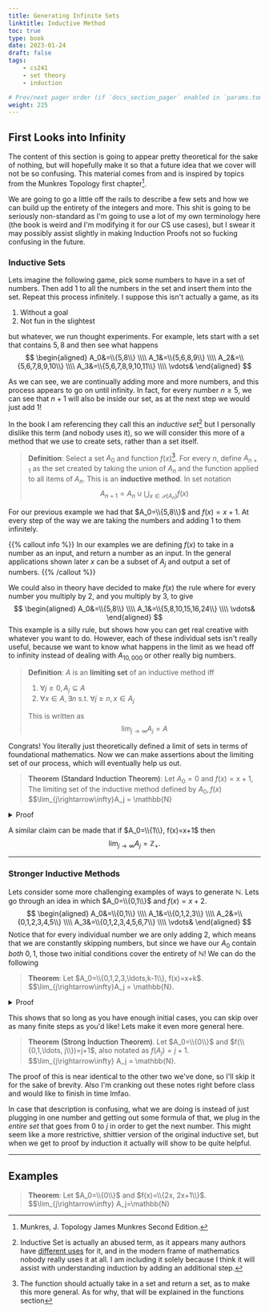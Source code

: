 ```yaml
---
title: Generating Infinite Sets
linktitle: Inductive Method
toc: true
type: book
date: 2023-01-24
draft: false
tags:
    - cs241
    - set theory
    - induction

# Prev/next pager order (if `docs_section_pager` enabled in `params.toml`)
weight: 225
---
```


## First Looks into Infinity

The content of this section is going to appear pretty theoretical for the sake of nothing, but will hopefully make it so that a future idea that we cover will not be so confusing. This material comes from and is inspired by topics from the Munkres Topology first chapter[^1].

We are going to go a little off the rails to describe a few sets and how we can build up the entirety of the integers and more. This shit is going to be seriously non-standard as I'm going to use a lot of my own terminology here (the book is weird and I'm modifying it for our CS use cases), but I swear it may possibly assist slightly in making Induction Proofs not so fucking confusing in the future.

### Inductive Sets

Lets imagine the following game, pick some numbers to have in a set of numbers. Then add $1$ to all the numbers in the set and insert them into the set. Repeat this process infinitely. I suppose this isn't actually a game, as its

1. Without a goal
2. Not fun in the slightest

but whatever, we run thought experiments. For example, lets start with a set that contains $5, 8$ and then see what happens
$$
\begin{aligned}
A_0&=\\{5,8\\} \\\\
A_1&=\\{5,6,8,9\\} \\\\
A_2&=\\{5,6,7,8,9,10\\} \\\\
A_3&=\\{5,6,7,8,9,10,11\\} \\\\
\vdots&
\end{aligned}
$$

As we can see, we are continually adding more and more numbers, and this process appears to go on until infinity. In fact, for every number $n\geq 5$, we can see that $n+1$ will also be inside our set, as at the next step we would just add $1$!

In the book I am referencing they call this an *inductive set*[^2] but I personally dislike this term (and nobody uses it), so we will consider this more of a method that we use to create sets, rather than a set itself.

> **Definition**: Select a set $A_0$ and function $f(x)$[^3]. For every $n$, define $A_{n+1}$ as the set created by taking the union of $A_n$ and the function applied to all items of $A_n$. This is an **inductive method**. In set notation $$A_{n+1}=A_n\cup\bigcup_{x\in \mathcal{P}(A_n)} f(x)$$

For our previous example we had that $A_0=\\{5,8\\}$ and $f(x)=x+1$. At every step of the way we are taking the numbers and adding $1$ to them infinitely.

{{% callout info %}}
In our examples we are defining $f(x)$ to take in a number as an input, and return a number as an input. In the general applications shown later $x$ can be a subset of $A_j$ and output a set of numbers.
{{% /callout %}}

We could also in theory have decided to make $f(x)$ the rule where for every number you multiply by $2$, and you multiply by $3$, to give
$$
\begin{aligned}
A_0&=\\{5,8\\} \\\\
A_1&=\\{5,8,10,15,16,24\\} \\\\
\vdots&
\end{aligned}
$$
This example is a silly rule, but shows how you can get real creative with whatever you want to do. However, each of these individual sets isn't really useful, because we want to know what happens in the limit as we head off to infinity instead of dealing with $A_{10,000}$ or other really big numbers.

> **Definition**: $A$ is an **limiting set** of an inductive method iff
>
> 1. $\forall j\geq 0, A_j\subseteq A$
> 2. $\forall x\in A, \exists n$ s.t. $\forall j\geq n,x\in A_j$
>
> This is written as $$\lim_{j\rightarrow\infty}A_j=A$$

Congrats! You literally just theoretically defined a limit of sets in terms of foundational mathematics. Now we can make assertions about the limiting set of our process, which will eventually help us out.

> **Theorem** <a name="standard_induction_theorem">(Standard Induction Theorem)</a>: Let $A_0={0}$ and $f(x)=x+1$, The limiting set of the inductive method defined by $A_0, f(x)$ $$\lim_{j\rightarrow\infty}A_j = \mathbb{N}
<details>
  <summary>Proof</summary>
  Proof: Let us assume for the sake of argument that
  $$
    \lim_{j\rightarrow\infty} A_j = A \neq\mathbb{N}.
  $$
  Since every $A_j\subset\mathbb{N}$, we know $A\subseteq\mathbb{N}$. This would mean that there must exist an element of $\mathbb{N}$ that is not inside of the limiting set $A$. Let us call the smallest number that is missing from $A$, $n$. Clearly $n\neq 0$, as we stated that $0\in A_0$.
  </br>
  If $n$ is the smallest missing number from $A$, this means that $n-1\in A$ since $n>0$. However, we know that if $n-1\in A$, then $n\in A$ as well, as $f(n-1)=n$. This contradicts that $n$ is the smallest missing number, and as such we know that $A=\mathbb{N}$.
  </br>
  <b>Q.E.D.</b>
</details>

A similar claim can be made that if $A_0=\\{1\\}, f(x)=x+1$ then
$$
\lim_{j\rightarrow\infty} A_j = \mathbb{Z}_+.
$$

---

### Stronger Inductive Methods

Lets consider some more challenging examples of ways to generate $\mathbb{N}$. Lets go through an idea in which $A_0=\\{0,1\\}$ and $f(x)=x+2$.
$$
\begin{aligned}
A_0&=\\{0,1\\} \\\\
A_1&=\\{0,1,2,3\\} \\\\
A_2&=\\{0,1,2,3,4,5\\} \\\\
A_3&=\\{0,1,2,3,4,5,6,7\\} \\\\
\vdots&
\end{aligned}
$$
Notice that for every individual number we are only adding $2$, which means that we are constantly skipping numbers, but since we have our $A_0$ contain *both* $0,1$, those two initial conditions cover the entirety of $\mathbb{N}$! We can do the following

> **Theorem**: Let $A_0=\\{0,1,2,3,\ldots,k-1\\}, f(x)=x+k$. $$\lim_{j\rightarrow\infty}A_j = \mathbb{N}.
<details>
  <summary>Proof</summary>
  Proof: The proof goes pretty much exactly the same as the previous one.
  </br>
  </br>
  Let us assume for the sake of argument that
  $$
    \lim_{j\rightarrow\infty} A_j = A \neq\mathbb{N}.
  $$
  Since every $A_j\subset\mathbb{N}$, we know $A\subseteq\mathbb{N}$. This would mean that there must exist an element of $\mathbb{N}$ that is not inside of the limiting set $A$. Let us call the smallest number that is missing from $A$, $n$. Clearly $n>k-1$, as we stated that $A_0=\{0,1,\ldots,k-1\}$.
  </br>
  If $n$ is the smallest missing number from $A$, this means that $n-k\in A$ since $n>0$. However, we know that if $n-k\in A$, then $n\in A$ as well, as $f(n-k)=n$. This contradicts that $n$ is the smallest missing number, and as such we know that $A=\mathbb{N}$.
  </br>
  <b>Q.E.D.</b>
</details>

This shows that so long as you have enough initial cases, you can skip over as many finite steps as you'd like! Lets make it even more general here.

> **Theorem** <a name="strong_induction_theorem">(Strong Induction Theorem)</a>. Let $A_0=\\{0\\}$ and $f(\\{0,1,\ldots, j\\})=j+1$, also notated as $f(A_j)=j+1$. $$\lim_{j\rightarrow\infty} A_j = \mathbb{N}.

The proof of this is near identical to the other two we've done, so I'll skip it for the sake of brevity. Also I'm cranking out these notes right before class and would like to finish in time lmfao.

In case that description is confusing, what we are doing is instead of just plugging in one number and getting out some formula of that, we plug in the *entire set* that goes from $0$ to $j$ in order to get the next number. This might seem like a more restrictive, shittier version of the original inductive set, but when we get to proof by induction it actually will show to be quite helpful.

---

## Examples

> **Theorem**: Let $A_0=\\{0\\}$ and $f(x)=\\{2x, 2x+1\\}$. $$\lim_{j\rightarrow\infty} A_j=\mathbb{N}

[^1]: Munkres, J. Topology James Munkres Second Edition.
[^2]: Inductive Set is actually an abused term, as it appears many authors have [different uses](https://mathworld.wolfram.com/InductiveSet.html) for it, and in the modern frame of mathematics nobody really uses it at all. I am including it solely because I think it will assist with understanding induction by adding an additional step.
[^3]: The function should actually take in a set and return a set, as to make this more general. As for why, that will be explained in the functions section
